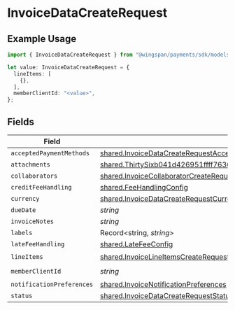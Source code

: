 # InvoiceDataCreateRequest

## Example Usage

```typescript
import { InvoiceDataCreateRequest } from "@wingspan/payments/sdk/models/shared";

let value: InvoiceDataCreateRequest = {
  lineItems: [
    {},
  ],
  memberClientId: "<value>",
};
```

## Fields

| Field                                                                                                                                                                                   | Type                                                                                                                                                                                    | Required                                                                                                                                                                                | Description                                                                                                                                                                             |
| --------------------------------------------------------------------------------------------------------------------------------------------------------------------------------------- | --------------------------------------------------------------------------------------------------------------------------------------------------------------------------------------- | --------------------------------------------------------------------------------------------------------------------------------------------------------------------------------------- | --------------------------------------------------------------------------------------------------------------------------------------------------------------------------------------- |
| `acceptedPaymentMethods`                                                                                                                                                                | [shared.InvoiceDataCreateRequestAcceptedPaymentMethods](../../../sdk/models/shared/invoicedatacreaterequestacceptedpaymentmethods.md)[]                                                 | :heavy_minus_sign:                                                                                                                                                                      | N/A                                                                                                                                                                                     |
| `attachments`                                                                                                                                                                           | [shared.ThirtySixb041d426951ffff76360faf03ef8ae938bed9739e6ad9f51acb982782296a2](../../../sdk/models/shared/thirtysixb041d426951ffff76360faf03ef8ae938bed9739e6ad9f51acb982782296a2.md) | :heavy_minus_sign:                                                                                                                                                                      | N/A                                                                                                                                                                                     |
| `collaborators`                                                                                                                                                                         | [shared.InvoiceCollaboratorCreateRequest](../../../sdk/models/shared/invoicecollaboratorcreaterequest.md)[]                                                                             | :heavy_minus_sign:                                                                                                                                                                      | N/A                                                                                                                                                                                     |
| `creditFeeHandling`                                                                                                                                                                     | [shared.FeeHandlingConfig](../../../sdk/models/shared/feehandlingconfig.md)                                                                                                             | :heavy_minus_sign:                                                                                                                                                                      | N/A                                                                                                                                                                                     |
| `currency`                                                                                                                                                                              | [shared.InvoiceDataCreateRequestCurrency](../../../sdk/models/shared/invoicedatacreaterequestcurrency.md)                                                                               | :heavy_minus_sign:                                                                                                                                                                      | N/A                                                                                                                                                                                     |
| `dueDate`                                                                                                                                                                               | *string*                                                                                                                                                                                | :heavy_minus_sign:                                                                                                                                                                      | N/A                                                                                                                                                                                     |
| `invoiceNotes`                                                                                                                                                                          | *string*                                                                                                                                                                                | :heavy_minus_sign:                                                                                                                                                                      | N/A                                                                                                                                                                                     |
| `labels`                                                                                                                                                                                | Record<string, *string*>                                                                                                                                                                | :heavy_minus_sign:                                                                                                                                                                      | N/A                                                                                                                                                                                     |
| `lateFeeHandling`                                                                                                                                                                       | [shared.LateFeeConfig](../../../sdk/models/shared/latefeeconfig.md)                                                                                                                     | :heavy_minus_sign:                                                                                                                                                                      | N/A                                                                                                                                                                                     |
| `lineItems`                                                                                                                                                                             | [shared.InvoiceLineItemsCreateRequest](../../../sdk/models/shared/invoicelineitemscreaterequest.md)[]                                                                                   | :heavy_check_mark:                                                                                                                                                                      | N/A                                                                                                                                                                                     |
| `memberClientId`                                                                                                                                                                        | *string*                                                                                                                                                                                | :heavy_check_mark:                                                                                                                                                                      | N/A                                                                                                                                                                                     |
| `notificationPreferences`                                                                                                                                                               | [shared.InvoiceNotificationPreferences](../../../sdk/models/shared/invoicenotificationpreferences.md)                                                                                   | :heavy_minus_sign:                                                                                                                                                                      | N/A                                                                                                                                                                                     |
| `status`                                                                                                                                                                                | [shared.InvoiceDataCreateRequestStatus](../../../sdk/models/shared/invoicedatacreaterequeststatus.md)                                                                                   | :heavy_minus_sign:                                                                                                                                                                      | N/A                                                                                                                                                                                     |